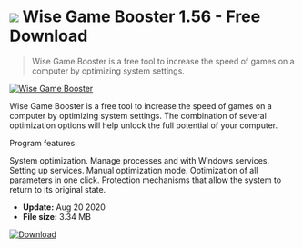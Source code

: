 # ![](https://cdn.softexe.net/static/icon/5/wise-game-booster-7859.png) Wise Game Booster 1.56 - Free Download

> Wise Game Booster is a free tool to increase the speed of games on a computer by optimizing system settings.

[![Wise Game Booster](https://gallery.dpcdn.pl/imgc/Tools/15899/g_-_420x350_1.5_-_x20130504180339_00.png)](https://softexe.net/win/games-entertainment/other/wise-game-booster:ghea.html)

Wise Game Booster is a free tool to increase the speed of games on a computer by optimizing system settings. The combination of several optimization options will help unlock the full potential of your computer.

Program features:


System optimization.
Manage processes and with Windows services.
Setting up services.
Manual optimization mode.
Optimization of all parameters in one click.
Protection mechanisms that allow the system to return to its original state.


- **Update:** Aug 20 2020
- **File size:** 3.34 MB

[![Download](https://cdn.softexe.net/static/img/download.png)](https://softexe.net/win/games-entertainment/other/wise-game-booster:ghea.html)

